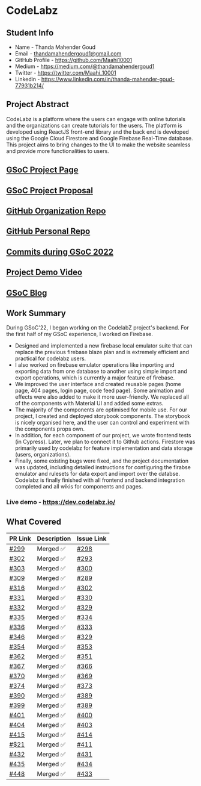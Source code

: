 # CodeLabz

## Student Info

- Name - Thanda Mahender Goud
- Email - thandamahendergoud1@gmail.com
- GitHub Profile - https://github.com/Maahi10001
- Medium - https://medium.com/@thandamahendergoud1
- Twitter - https://twitter.com/Maahi_10001
- Linkedin - https://www.linkedin.com/in/thanda-mahender-goud-77931b214/
## Project Abstract

CodeLabz is a platform where the users can engage with online tutorials and the organizations can create tutorials for the users. The platform is developed using ReactJS front-end library and the back end is developed using the Google Cloud Firestore and Google Firebase Real-Time database. This project aims to bring changes to the UI to make the website seamless and provide more functionalities to users.

## [GSoC Project Page](https://summerofcode.withgoogle.com/programs/2022/projects/zwGmPCW4)

## [GSoC Project Proposal](https://drive.google.com/file/d/1rZIGdOAUsiqNNvIuBbtArY7OYG5-Xrfw/view?usp=sharing)

## [GitHub Organization Repo](https://github.com/scorelab/Codelabz)

## [GitHub Personal Repo](https://github.com/Maahi10001/Codelabz)

## [Commits during GSoC 2022](https://github.com/scorelab/Codelabz/commits?author=maahi10001)

## [Project Demo Video](https://youtu.be/vHhyuYpfgJk)

## [GSoC Blog](https://medium.com/me/stories/public)

## Work Summary

During GSoC'22, I began working on the CodelabZ project's backend. For the first half of my GSoC experience, I worked on Firebase.
- Designed and implemented a new firebase local emulator suite that can replace the previous firebase blaze plan and is extremely efficient and practical for codelabz users.
- I also worked on firebase emulator operations like importing and exporting data from one database to another using simple import and export operations, which is currently a major feature of firebase.
- We improved the user interface and created reusable pages (home page, 404 pages, login page, code feed page). Some animation and effects were also added to make it more user-friendly. We replaced all of the components with Material UI and added some extras.
- The majority of the components are optimised for mobile use. For our project, I created and deployed storybook components. The storybook is nicely organised here, and the user can control and experiment with the components props own.
- In addition, for each component of our project, we wrote frontend tests (in Cypress). Later, we plan to connect it to Github actions. Firestore was primarily used by codelabz for feature implementation and data storage (users, organizations).
-   Finally, some existing bugs were fixed, and the project documentation was updated, including detailed instructions for configuring the firabse emulator and rulesets for data export and import over the databse. Codelabz is finally finished with all frontend and backend integration completed and all wikis for components and pages.
### Live demo - https://dev.codelabz.io/

## What Covered


| PR Link   | Description    |  Issue Link     |
|-----------|----------------|-----------------|
| [#299](https://github.com/scorelab/Codelabz/pull/299) | Merged ✅ | [#298](https://github.com/scorelab/Codelabz/issues/298) |
| [#302](https://github.com/scorelab/Codelabz/pull/302) | Merged ✅ | [#293](https://github.com/scorelab/Codelabz/issues/293)|
| [#303](https://github.com/scorelab/Codelabz/pull/303) | Merged ✅ | [#300](https://github.com/scorelab/Codelabz/issues/300)
| [#309](https://github.com/scorelab/Codelabz/pull/309) | Merged ✅ | [#289](https://github.com/scorelab/Codelabz/issues/289)
| [#316](https://github.com/scorelab/Codelabz/pull/316) | Merged ✅ | [#302](https://github.com/scorelab/Codelabz/pull/302)
| [#331](https://github.com/scorelab/Codelabz/pull/331) | Merged ✅ | [#330](https://github.com/scorelab/Codelabz/issues/330)
| [#332](https://github.com/scorelab/Codelabz/pull/332) | Merged ✅ | [#329](https://github.com/scorelab/Codelabz/issues/329)
| [#335](https://github.com/scorelab/Codelabz/pull/335) | Merged ✅ | [#334](https://github.com/scorelab/Codelabz/issues/334)
| [#336](https://github.com/scorelab/Codelabz/pull/336) | Merged ✅ | [#333](https://github.com/scorelab/Codelabz/issues/333)
| [#346](https://github.com/scorelab/Codelabz/pull/346) | Merged ✅ | [#329](https://github.com/scorelab/Codelabz/issues/329)
| [#354](https://github.com/scorelab/Codelabz/pull/354) | Merged ✅ | [#353](https://github.com/scorelab/Codelabz/issues/353)
| [#362](https://github.com/scorelab/Codelabz/pull/362) | Merged ✅ | [#351](https://github.com/scorelab/Codelabz/issues/351)
| [#367](https://github.com/scorelab/Codelabz/pull/367) | Merged ✅ | [#366](https://github.com/scorelab/Codelabz/issues/366)
| [#370](https://github.com/scorelab/Codelabz/pull/370) | Merged ✅ | [#369](https://github.com/scorelab/Codelabz/issues/369)
| [#374](https://github.com/scorelab/Codelabz/pull/374) | Merged ✅ | [#373](https://github.com/scorelab/Codelabz/issues/373)
| [#390](https://github.com/scorelab/Codelabz/pull/390) | Merged ✅ | [#389](https://github.com/scorelab/Codelabz/issues/389)
| [#399](https://github.com/scorelab/Codelabz/pull/399) | Merged ✅ | [#389](https://github.com/scorelab/Codelabz/issues/389)
| [#401](https://github.com/scorelab/Codelabz/pull/401) | Merged ✅ | [#400](https://github.com/scorelab/Codelabz/issues/400)
| [#404](https://github.com/scorelab/Codelabz/pull/404) | Merged ✅ | [#403](https://github.com/scorelab/Codelabz/issues/403)
| [#415](https://github.com/scorelab/Codelabz/pull/415) | Merged ✅ | [#414](https://github.com/scorelab/Codelabz/issues/414)
| [#$21](https://github.com/scorelab/Codelabz/pull/421) | Merged ✅ | [#411](https://github.com/scorelab/Codelabz/issues/411)
| [#432](https://github.com/scorelab/Codelabz/pull/432) | Merged ✅ | [#431](https://github.com/scorelab/Codelabz/issues/431) |
| [#435](https://github.com/scorelab/Codelabz/pull/435) | Merged ✅ | [#434](https://github.com/scorelab/Codelabz/issues/434) |
| [#448](https://github.com/scorelab/Codelabz/pull/448) | Merged ✅ | [#433](https://github.com/scorelab/Codelabz/issues/433) |
